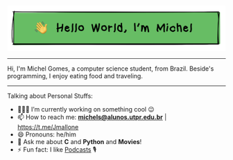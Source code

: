 [![image](https://github.com/Jmallone/jmallone/blob/main/github_bg.png)](https://github.com/Jmallone?tab=repositories)

---

Hi, I'm Michel Gomes, a computer science student, from Brazil. Beside's programming, I enjoy eating food and traveling.

---
Talking about Personal Stuffs:
- 👨🏽‍💻 I’m currently working on something cool :wink:
- 📫 How to reach me: **michels@alunos.utpr.edu.br** | https://t.me/Jmallone
- :smile: Pronouns: he/him
- :speech_balloon: Ask me about **C** and **Python** and **Movies**!
- :zap: Fun fact: I like [Podcasts](https://www.instagram.com/cafeinacm/) :studio_microphone:
